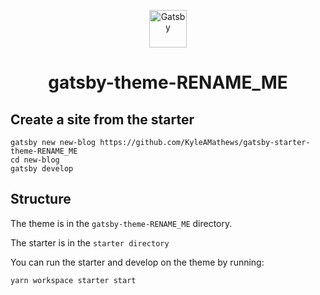 <p align="center">
  <a href="https://www.gatsbyjs.org">
    <img alt="Gatsby" src="https://www.gatsbyjs.org/monogram.svg" width="60" />
  </a>
</p>
<h1 align="center">
  gatsby-theme-RENAME_ME
</h1>

## Create a site from the starter
```shell
gatsby new new-blog https://github.com/KyleAMathews/gatsby-starter-theme-RENAME_ME
cd new-blog
gatsby develop
```

## Structure

The theme is in the `gatsby-theme-RENAME_ME` directory.

The starter is in the `starter directory`


You can run the starter and develop on the theme by running:

```sh
yarn workspace starter start
```
